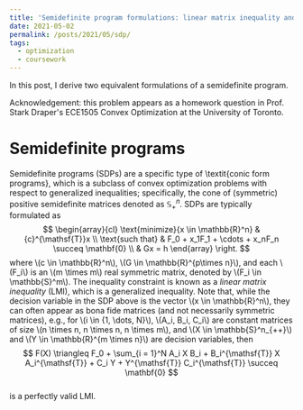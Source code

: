 ```yaml
---
title: 'Semidefinite program formulations: linear matrix inequality and trace operator'
date: 2021-05-02  
permalink: /posts/2021/05/sdp/
tags:
  - optimization
  - coursework
---
```


In this post, I derive two equivalent formulations of a semidefinite program. 

Acknowledgement: this problem appears as a homework question in Prof. Stark Draper's ECE1505 Convex Optimization at the University of Toronto.   

Semidefinite programs 
======
Semidefinite programs (SDPs) are a specific type of \textit{conic form programs}, which is a subclass of convex optimization problems with respect to generalized inequalities; specifically, the cone of (symmetric) positive semidefinite matrices denoted as $\mathbb{S}_{+}^{n}$. SDPs are typically formulated as 
$$
\begin{array}{cl}
    \text{minimize}{x \in \mathbb{R}^n} & {c}^{\mathsf{T}}x  \\
    \text{such that} & F_0 + x_1F_1 + \cdots + x_nF_n \succeq \mathbf{0} \\ 
    & Gx = h
\end{array}
\right.
$$
where \\(c \in \mathbb{R}^n\\), \\(G \in \mathbb{R}^{p\times n}\\), and each \\(F_i\\) is an \\(m \times m\\) real symmetric matrix, denoted by \\(F_i \in \mathbb{S}^m\\). The inequality constraint is known as a _linear matrix inequality_ (LMI), which is a generalized inequality. Note that, while the decision variable in the SDP above is the vector \\(x \in \mathbb{R}^n\\), they can often appear as bona fide matrices (and not necessarily symmetric matrices), e.g., for \\(i \in \{1, \dots, N\}\\), \\(A_i, B_i, C_i\\) are constant matrices of size \\(n \times n, n \times n, n \times m\\), and \\(X \in \mathbb{S}^n_{++}\\) and \\(Y \in \mathbb{R}^{m \times n}\\) are decision variables, then 
$$
F(X) \triangleq F_0 + \sum_{i = 1}^N A_i X B_i + B_i^{\mathsf{T}} X A_i^{\mathsf{T}} + C_i Y + Y^{\mathsf{T}} C_i^{\mathsf{T}}  \succeq \mathbf{0}
$$  
is a perfectly valid LMI.  
